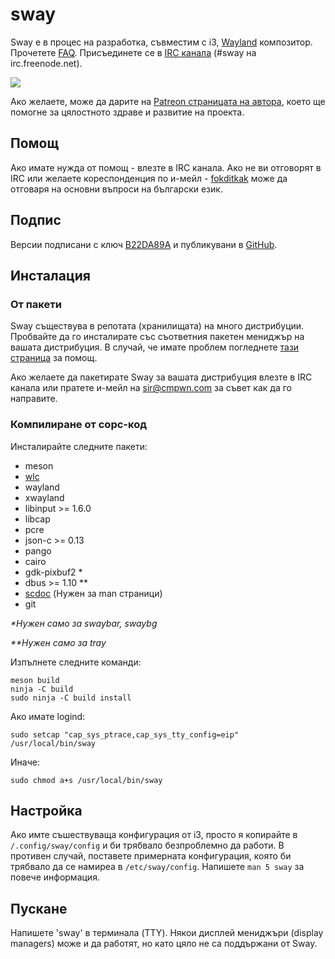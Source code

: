 # sway

Sway е в процес на разработка, съвместим с i3,
[Wayland](http://wayland.freedesktop.org/) композитор.  Прочетете
[FAQ](https://github.com/swaywm/sway/wiki). Присъединете се в [IRC
канала](http://webchat.freenode.net/?channels=sway&uio=d4) (#sway на
irc.freenode.net).

[![](https://sr.ht/ICd5.png)](https://sr.ht/ICd5.png)

Ако желаете, може да дарите на [Patreon страницата на автора](https://patreon.com/sircmpwn), което ще помогне за цялостното здраве и развитие на проекта.

## Помощ

Ако имате нужда от помощ - влезте в IRC канала. Ако не ви отговорят в IRC или желаете кореспонденция по и-мейл - [fokditkak](mailto:martin.kalchev@mail.ru)
може да отговаря на основни въпроси на български език.

## Подпис

Версии подписани с ключ [B22DA89A](http://pgp.mit.edu/pks/lookup?op=vindex&search=0x52CB6609B22DA89A)
и публикувани в [GitHub](https://github.com/swaywm/sway/releases).

## Инсталация

### От пакети

Sway съществува в репотата (хранилищата) на много дистрибуции. Пробвайте да го инсталирате със съответния пакетен мениджър на вашата дистрибуция.
В случай, че имате проблем погледнете [тази страница](https://github.com/swaywm/sway/wiki/Unsupported-packages) за помощ.

Ако желаете да пакетирате Sway за вашата дистрибуция влезте в IRC канала
или пратете и-мейл на [sir@cmpwn.com](mailto:sir@cmpwn.com) за съвет как да го направите.

### Компилиране от сорс-код

Инсталирайте следните пакети:

* meson
* [wlc](https://github.com/Cloudef/wlc)
* wayland
* xwayland
* libinput >= 1.6.0
* libcap
* pcre
* json-c >= 0.13
* pango
* cairo
* gdk-pixbuf2 *
* dbus >= 1.10 **
* [scdoc](https://git.sr.ht/~sircmpwn/scdoc) (Нужен за man страници)
* git

_\*Нужен само за swaybar, swaybg_

_\*\*Нужен само за tray_

Изпълнете следните команди:

    meson build
    ninja -C build
    sudo ninja -C build install

Ако имате logind:

    sudo setcap "cap_sys_ptrace,cap_sys_tty_config=eip" /usr/local/bin/sway

Иначе:

    sudo chmod a+s /usr/local/bin/sway

## Настройка

Ако имте съшествуващa конфигурация от i3, просто я копирайте в `/.config/sway/config` и би трябвало безпроблемно да работи.
В противен случай, поставете примерната конфигурация, която би трябвало да се намиреа в `/etc/sway/config`.
Напишете `man 5 sway` за повече информация.

## Пускане

Напишете 'sway' в терминала (TTY). Някои дисплей мениджъри (display managers) може и да работят, но като цяло не са поддържани от Sway.
